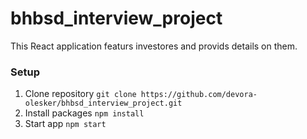 # bhbsd_interview_project

This React application featurs investores and provids details on them.

### Setup
1. Clone repository `git clone https://github.com/devora-olesker/bhbsd_interview_project.git`
2. Install packages `npm install`
3. Start app `npm start`